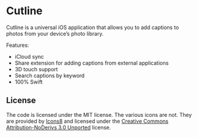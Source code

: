 # Cutline

Cutline is a universal iOS application that allows you to add captions to photos from your device’s photo library.

Features:

- iCloud sync
- Share extension for adding captions from external applications
- 3D touch support
- Search captions by keyword
- 100% Swift

## License
The code is licensed under the MIT license. The various icons are not. 
They are provided by [Icons8](https://icons8.com) and licensed under the 
[Creative Commons Attribution-NoDerivs 3.0 Unported](https://creativecommons.org/licenses/by-nd/3.0/) license.
